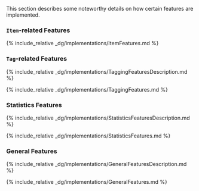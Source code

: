 <!-- markdownlint-disable-file first-line-h1 -->

This section describes some noteworthy details on how certain features are implemented.

### `Item`-related Features

{% include_relative _dg/implementations/ItemFeatures.md %}

### `Tag`-related Features

{% include_relative _dg/implementations/TaggingFeaturesDescription.md %}

{% include_relative _dg/implementations/TaggingFeatures.md %}

### Statistics Features

{% include_relative _dg/implementations/StatisticsFeaturesDescription.md %}

{% include_relative _dg/implementations/StatisticsFeatures.md %}

### General Features

{% include_relative _dg/implementations/GeneralFeaturesDescription.md %}

{% include_relative _dg/implementations/GeneralFeatures.md %}
